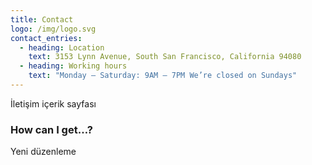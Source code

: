 ```yaml
---
title: Contact
logo: /img/logo.svg
contact_entries:
  - heading: Location
    text: 3153 Lynn Avenue, South San Francisco, California 94080
  - heading: Working hours
    text: "Monday – Saturday: 9AM – 7PM We’re closed on Sundays"
---
```

İletişim içerik sayfası

<h3 class="f4 b lh-title mb2">How can I get…?</h3>

Y﻿eni düzenleme
